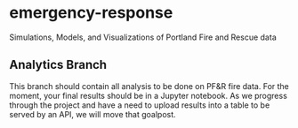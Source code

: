 # emergency-response

Simulations, Models, and Visualizations of Portland Fire and Rescue data

## Analytics Branch

This branch should contain all analysis to be done on PF&R fire data.  For the
moment, your final results should be in a Jupyter notebook.  As we progress
through the project and have a need to upload results into a table to be served
by an API, we will move that goalpost.
